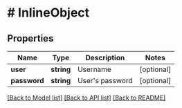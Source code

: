 # # InlineObject

## Properties

Name | Type | Description | Notes
------------ | ------------- | ------------- | -------------
**user** | **string** | Username | [optional] 
**password** | **string** | User&#39;s password | [optional] 

[[Back to Model list]](../../README.md#documentation-for-models) [[Back to API list]](../../README.md#documentation-for-api-endpoints) [[Back to README]](../../README.md)


